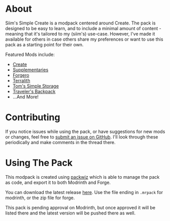 # About

Siim's Simple Create is a modpack centered around Create. The pack is designed to be easy to learn, and to include a minimal amount of content - meaning that it's tailored to my (siim's) use-case. However, I've made it available for others in case others share my preferences or want to use this pack as a starting point for their own.

Featured Mods include:

- [Create](<[https://modrinth.com/mod/create](https://modrinth.com/mod/create)>)
- [Supplementaries](https://modrinth.com/mod/supplementaries)
- [Forgero](https://modrinth.com/mod/forgero)
- [Terralith](https://modrinth.com/mod/terralith)
- [Tom's Simple Storage](https://modrinth.com/mod/toms-storage)
- [Traveler's Backpack](https://modrinth.com/mod/travelersbackpack)
- ...And More!

# Contributing

If you notice issues while using the pack, or have suggestions for new mods or changes, feel free to [submit an issue on GitHub](https://github.com/harrismcc/minecraft-modpack/issues). I'll look through these periodically and make comments in the thread there.

# Using The Pack

This modpack is created using [packwiz](https://packwiz.infra.link/) which is able to manage the pack as code, and export it to both Modrinth and Forge.

You can download the latest release [here](https://github.com/harrismcc/minecraft-modpack/releases/latest). Use the file ending in `.mrpack` for modrinth, or the zip file for forge.

This pack is pending approval on Modrinth, but once approved it will be listed there and the latest version will be pushed there as well.
